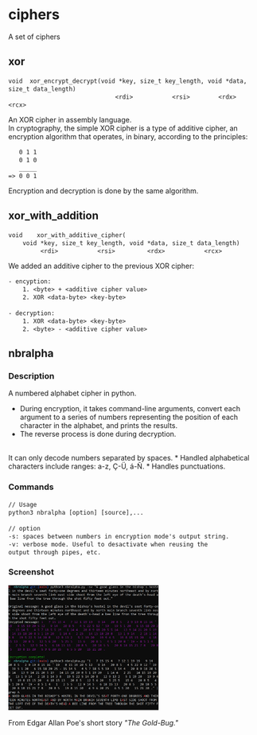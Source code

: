 # ciphers
A set of ciphers

## xor
```
void  xor_encrypt_decrypt(void *key, size_t key_length, void *data, size_t data_length)
                              <rdi>           <rsi>        <rdx>            <rcx>
```
An XOR cipher in assembly language.<br />
In cryptography, the simple XOR cipher is a type of additive
cipher, an encryption algorithm that operates, in binary,
according to the principles:<br />
```
   0 1 1
   0 1 0
   _____
=> 0 0 1
```
Encryption and decryption is done by the same algorithm.

## xor_with_addition
```
void	xor_with_additive_cipher(
	void *key, size_t key_length, void *data, size_t data_length)
         <rdi>           <rsi>         <rdx>           <rcx>
```
We added an additive cipher to the previous XOR cipher:
```
- encyption:
	1. <byte> + <additive cipher value>
	2. XOR <data-byte> <key-byte>

- decryption:
	1. XOR <data-byte> <key-byte>
	2. <byte> - <additive cipher value>
```

## nbralpha

### Description
A numbered alphabet cipher in python.
* During encryption, it takes command-line arguments, convert each argument to a series of numbers representing the position of each character in the alphabet, and prints the results.
* The reverse process is done during decryption.<br />
<br />
It can only decode numbers separated by spaces.
* Handled alphabetical characters include ranges: a-z, Ç-Ü, á-Ñ.
* Handles punctuations.

### Commands
```
// Usage
python3 nbralpha [option] [source],...

// option
-s: spaces between numbers in encryption mode's output string.
-v: verbose mode. Useful to desactivate when reusing the
output through pipes, etc.

```

### Screenshot
 <p>
    <img src="/screenshots/nbralpha.png" width="60%" />
 </p>
 From Edgar Allan Poe's short story <i>"The Gold-Bug."</i>
